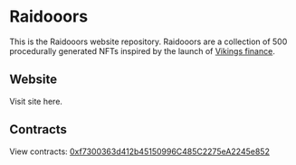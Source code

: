 # Raidooors
This is the Raidooors website repository. Raidooors are a collection of 500 procedurally generated NFTs inspired by the launch of [Vikings finance](https://vikings.finance/).

## Website
Visit site here.

## Contracts 
View contracts: [0xf7300363d412b45150996C485C2275eA2245e852](https://snowtrace.io/address/0xf7300363d412b45150996c485c2275ea2245e852)